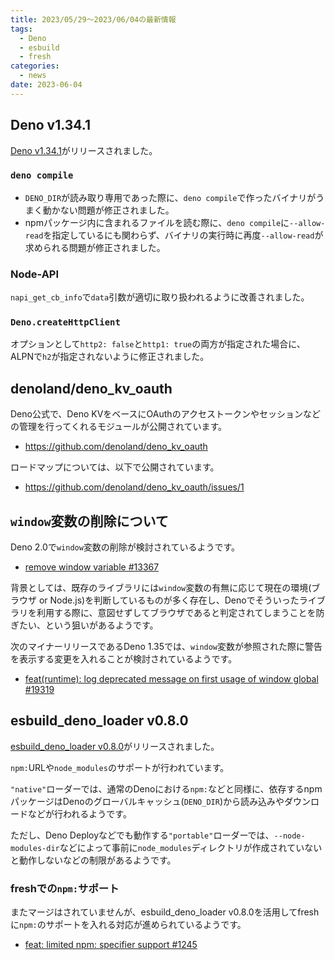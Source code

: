 ```yaml
---
title: 2023/05/29〜2023/06/04の最新情報
tags:
  - Deno
  - esbuild
  - fresh
categories:
  - news
date: 2023-06-04
---
```


## Deno v1.34.1

[Deno v1.34.1](https://github.com/denoland/deno/releases/tag/v1.34.1)がリリースされました。

### `deno compile`

- `DENO_DIR`が読み取り専用であった際に、`deno compile`で作ったバイナリがうまく動かない問題が修正されました。
- npmパッケージ内に含まれるファイルを読む際に、`deno compile`に`--allow-read`を指定しているにも関わらず、バイナリの実行時に再度`--allow-read`が求められる問題が修正されました。

### Node-API

`napi_get_cb_info`で`data`引数が適切に取り扱われるように改善されました。

### `Deno.createHttpClient`

オプションとして`http2: false`と`http1: true`の両方が指定された場合に、ALPNで`h2`が指定されないように修正されました。

## denoland/deno_kv_oauth

Deno公式で、Deno KVをベースにOAuthのアクセストークンやセッションなどの管理を行ってくれるモジュールが公開されています。

- https://github.com/denoland/deno_kv_oauth

ロードマップについては、以下で公開されています。

- https://github.com/denoland/deno_kv_oauth/issues/1

## `window`変数の削除について

Deno 2.0で`window`変数の削除が検討されているようです。

- [remove window variable #13367](https://github.com/denoland/deno/issues/13367)

背景としては、既存のライブラリには`window`変数の有無に応じて現在の環境(ブラウザ or Node.js)を判断しているものが多く存在し、Denoでそういったライブラリを利用する際に、意図せずしてブラウザであると判定されてしまうことを防ぎたい、という狙いがあるようです。

次のマイナーリリースであるDeno 1.35では、`window`変数が参照された際に警告を表示する変更を入れることが検討されているようです。

- [feat(runtime): log deprecated message on first usage of window global #19319](https://github.com/denoland/deno/pull/19319)

## esbuild_deno_loader v0.8.0

[esbuild_deno_loader v0.8.0](https://github.com/lucacasonato/esbuild_deno_loader/releases/tag/0.8.0)がリリースされました。

`npm:`URLや`node_modules`のサポートが行われています。

`"native"`ローダーでは、通常のDenoにおける`npm:`などと同様に、依存するnpmパッケージはDenoのグローバルキャッシュ(`DENO_DIR`)から読み込みやダウンロードなどが行われるようです。

ただし、Deno Deployなどでも動作する`"portable"`ローダーでは、`--node-modules-dir`などによって事前に`node_modules`ディレクトリが作成されていないと動作しないなどの制限があるようです。

### freshでの`npm:`サポート

またマージはされていませんが、esbuild_deno_loader v0.8.0を活用してfreshに`npm:`のサポートを入れる対応が進められているようです。

- [feat: limited npm: specifier support #1245](https://github.com/denoland/fresh/pull/1245)
